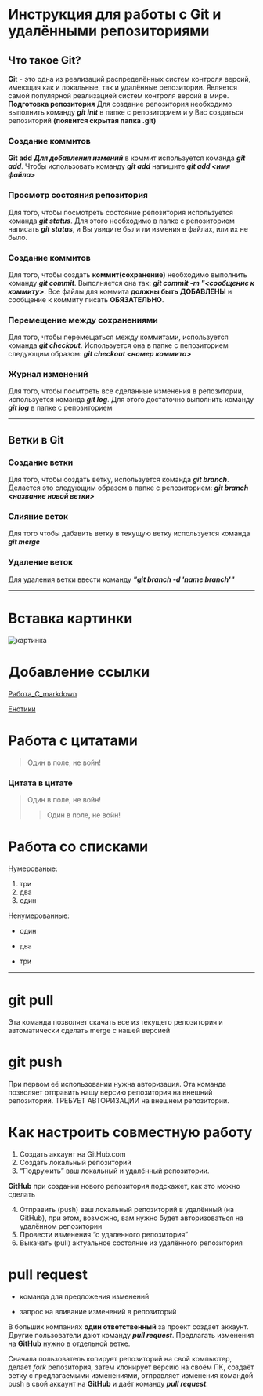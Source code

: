 # **Инструкция для работы с Git и удалёнными репозиториями**

## **Что такое Git?**
**Gi**t - это одна из реализаций распределённых систем контроля версий, имеющая как и локальные, так и удалённые репозитории. Является самой популярной реализацией систем контроля версий в мире.
**Подготовка репозитория**
Для создание репозитория необходимо выполнить команду ***git init***  в папке с репозиторием и у Вас создаться репозиторий **(появится скрытая папка .git)**

### **Создание коммитов**

**Git add**
***Для добавления измений*** в коммит используется команда ***git add***. Чтобы использовать команду ***git add*** напишите ***git add <имя файла>***

### **Просмотр состояния репозитория**
Для того, чтобы посмотреть состояние репозитория используется команда ***git status***. Для этого необходимо в папке с репозиторием написать ***git status***, и Вы увидите были ли измения в файлах, или их не было.

### **Создание коммитов**
Для того, чтобы создать **коммит(сохранение)** необходимо выполнить команду ***git commit***. Выполняется она так: ***git commit -m "<сообщение к коммиту>***. Все файлы для коммита **должны быть ДОБАВЛЕНЫ** и сообщение к коммиту писать **ОБЯЗАТЕЛЬНО**.

### **Перемещение между сохранениями**
Для того, чтобы перемещаться между коммитами, используется команда ***git checkout***. Используется она в папке с пепозиторием следующим образом: ***git checkout <номер коммита>***

### **Журнал изменений**
Для того, чтобы посмтреть все сделанные изменения в репозитории, используется команда ***git log***. Для этого достаточно выполнить команду ***git log*** в папке с репозиторием

---

## **Ветки в Git**

### **Создание ветки**

Для того, чтобы создать ветку, используется команда ***git branch***. Делается это следующим образом в папке с репозиторием: ***git branch <название новой ветки>***

### **Слияние веток**
Для того чтобы дабавить ветку в текущую ветку используется команда ***git merge <name branch>***

### **Удаление веток**
Для удаления ветки ввести команду ***"git branch -d 'name branch'"***

---

# **Вставка картинки**

![картинка](https://s01.yapfiles.ru/files/1566173/ReaktivnyyEnotRaketa.jpg)

# **Добавление ссылки**

[Работа_C_markdown](https://git-scm.com/download/win)

[Енотики](https://yandex.ru/images/search?text=%D0%B5%D0%BD%D0%BE%D1%82%20%D1%80%D0%B0%D0%BA%D0%B5%D1%82%D0%B0&stype=image&lr=213&source=serp)

# **Работа с цитатами**

>Один в поле, не войн!

### **Цитата в цитате**

>Один в поле, не войн!
>>Один в поле, не войн!

# **Работа со списками**

Нумерованые:

1. три
2. два
3. один

Ненумерованные:

* один
+ два
- три

---

# **git pull**
Эта команда позволяет скачать все из текущего репозитория и автоматически сделать merge с нашей версией

# **git push**
При первом её использовании нужна авторизация.
Эта команда позволяет отправить нашу версию репозитория на внешний репозиторий. ТРЕБУЕТ АВТОРИЗАЦИИ на внешнем репозитории.

# **Как настроить совместную работу**

1. Создать аккаунт на GitHub.com
2. Создать локальный репозиторий
3. “Подружить” ваш локальный и удалённый репозитории. 
    
 **GitHub** при создании нового репозитория подскажет, как это можно сделать
    
4. Отправить (push) ваш локальный репозиторий в удалённый (на GitHub), при этом, возможно, вам нужно будет авторизоваться на удалённом репозитории
5. Провести изменения “с удаленного репозитория”
6. Выкачать (pull) актуальное состояние из удалённого репозитория

# **pull request**

- команда для предложения изменений 

- запрос на вливание изменений в репозиторий

В больших компаниях **один ответственный** за проект создает аккаунт. Другие пользователи дают команду ***pull request***. Предлагать изменения на **GitHub** нужно в отдельной ветке. 

Сначала пользователь копирует репозиторий на свой компьютер, делает  *fork* репозитория, затем клонирует версию на своём ПК, создаёт ветку с предлагаемыми изменениями, отправляет изменения командой push в свой аккаунт на **GitHub** и даёт команду ***pull request***.


